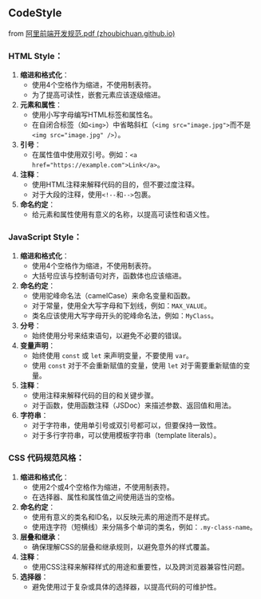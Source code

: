 ## CodeStyle

from [阿里前端开发规范.pdf (zhoubichuan.github.io)](https://zhoubichuan.github.io/web-vue/阿里前端开发规范.pdf)

### HTML Style：

1. **缩进和格式化**：
   - 使用4个空格作为缩进，不使用制表符。
   - 为了提高可读性，嵌套元素应该逐级缩进。
2. **元素和属性**：
   - 使用小写字母编写HTML标签和属性名。
   - 在自闭合标签（如`<img>`）中省略斜杠（`<img src="image.jpg">`而不是`<img src="image.jpg" />`）。
3. **引号**：
   - 在属性值中使用双引号。例如：`<a href="https://example.com">Link</a>`。
4. **注释**：
   - 使用HTML注释来解释代码的目的，但不要过度注释。
   - 对于大段的注释，使用`<!--`和`-->`包裹。
5. **命名约定**：
   - 给元素和属性使用有意义的名称，以提高可读性和语义性。

### JavaScript Style：

1. **缩进和格式化**：
   - 使用4个空格作为缩进，不使用制表符。
   - 大括号应该与控制语句对齐，函数体也应该缩进。
2. **命名约定**：
   - 使用驼峰命名法（camelCase）来命名变量和函数。
   - 对于常量，使用全大写字母和下划线，例如：`MAX_VALUE`。
   - 类名应该使用大写字母开头的驼峰命名法，例如：`MyClass`。
3. **分号**：
   - 始终使用分号来结束语句，以避免不必要的错误。
4. **变量声明**：
   - 始终使用 `const` 或 `let` 来声明变量，不要使用 `var`。
   - 使用 `const` 对于不会重新赋值的变量，使用 `let` 对于需要重新赋值的变量。
5. **注释**：
   - 使用注释来解释代码的目的和关键步骤。
   - 对于函数，使用函数注释（JSDoc）来描述参数、返回值和用法。
6. **字符串**：
   - 对于字符串，使用单引号或双引号都可以，但要保持一致性。
   - 对于多行字符串，可以使用模板字符串（template literals）。

### CSS 代码规范风格：

1. **缩进和格式化**：
   - 使用2个或4个空格作为缩进，不使用制表符。
   - 在选择器、属性和属性值之间使用适当的空格。
2. **命名约定**：
   - 使用有意义的类名和ID名，以反映元素的用途而不是样式。
   - 使用连字符（短横线）来分隔多个单词的类名，例如：`.my-class-name`。
3. **层叠和继承**：
   - 确保理解CSS的层叠和继承规则，以避免意外的样式覆盖。
4. **注释**：
   - 使用CSS注释来解释样式的用途和重要性，以及跨浏览器兼容性问题。
5. **选择器**：
   - 避免使用过于复杂或具体的选择器，以提高代码的可维护性。